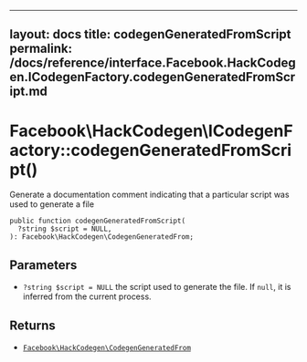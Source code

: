 
***

layout: docs
title: codegenGeneratedFromScript
permalink: /docs/reference/interface.Facebook.HackCodegen.ICodegenFactory.codegenGeneratedFromScript.md
---







# Facebook\\HackCodegen\\ICodegenFactory::codegenGeneratedFromScript()




Generate a documentation comment indicating that a particular script was
used to generate a file




``` Hack
public function codegenGeneratedFromScript(
  ?string $script = NULL,
): Facebook\HackCodegen\CodegenGeneratedFrom;
```




## Parameters




* ` ?string $script = NULL ` the script used to generate the file. If `` null ``, it is
  inferred from the current process.




## Returns




- [` Facebook\HackCodegen\CodegenGeneratedFrom `](<class.Facebook.HackCodegen.CodegenGeneratedFrom.md>)